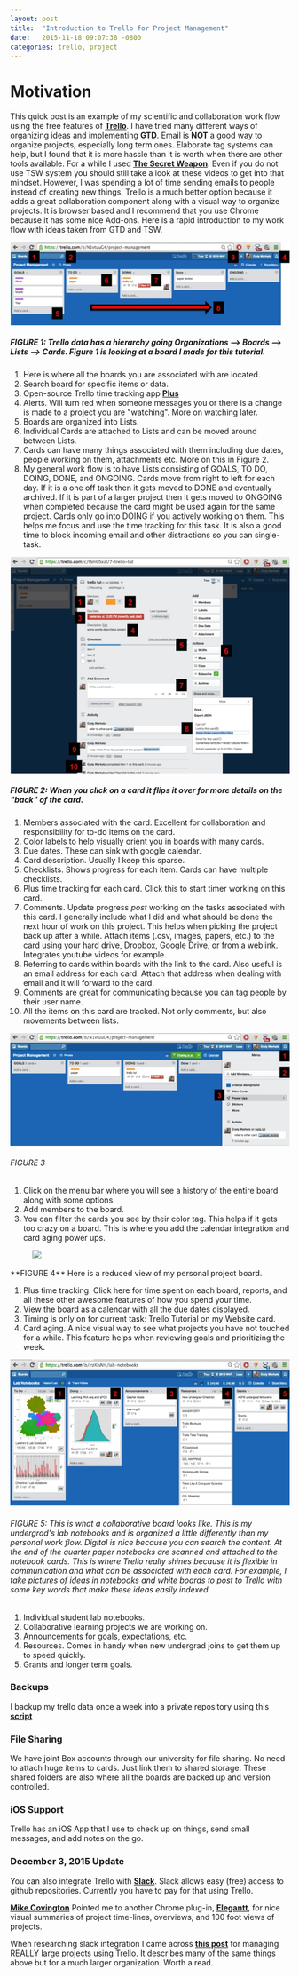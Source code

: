 ```yaml
---
layout: post
title:  "Introduction to Trello for Project Management"
date:   2015-11-18 09:07:38 -0800
categories: trello, project
---
```


# Motivation
This quick post is an example of my scientific and collaboration work flow using the free features of [**Trello**](https://trello.com/). I have tried many different ways of organizing ideas and implementing [**GTD**](https://en.wikipedia.org/wiki/Getting_Things_Done). Email is **NOT** a good way to organize projects, especially long term ones. Elaborate tag systems can help, but I found that it is more hassle than it is worth when there are other tools available.  For a while I used [**The Secret Weapon**](http://www.thesecretweapon.org/). Even if you do not use TSW system you should still take a look at these videos to get into that mindset. However, I was spending a lot of time sending emails to people instead of creating new things. Trello is a much better option because it adds a great collaboration component along with a visual way to organize projects. It is browser based and I recommend that you use Chrome because it has some nice Add-ons. Here is a rapid introduction to my work flow with ideas taken from GTD and TSW.



![image](/static/img/1_trello_board.jpg)
##### FIGURE 1: Trello data has a hierarchy going Organizations --> Boards --> Lists --> Cards. Figure 1 is looking at a board I made for this tutorial.

1. Here is where all the boards you are associated with are located.
2. Search board for specific items or data.
3. Open-source Trello time tracking app [**Plus**](http://www.plusfortrello.com/p/about.html)
4. Alerts. Will turn red when someone messages you or there is a change is made to a project you are "watching". More on watching later.
5. Boards are organized into Lists.
6. Individual Cards are attached to Lists and can be moved around between Lists.
7. Cards can have many things associated with them including due dates, people working on them, attachments etc. More on this in Figure 2.
8. My general work flow is to have Lists consisting of GOALS, TO DO, DOING, DONE, and ONGOING. Cards move from right to left for each day. If it is a one off task then it gets moved to DONE and eventually archived. If it is part of a larger project then it gets moved to ONGOING when completed because the card might be used again for the same project. Cards only go into DOING if you actively working on them. This helps me focus and use the time tracking for this task. It is also a good time to block incoming email and other distractions so you can single-task.

![image](/static/img/2_back_of_card.jpg)
##### FIGURE 2: When you click on a card it flips it over for more details on the "back" of the card.

1. Members associated with the card. Excellent for collaboration and  responsibility for to-do items on the card.
2. Color labels to help visually orient you in boards with many cards.
3. Due dates. These can sink with google calendar.
4. Card description. Usually I keep this sparse.
5. Checklists. Shows progress for each item. Cards can have multiple checklists.
6. Plus time tracking for each card. Click this to start timer working on this card.
7. Comments. Update progress *post* working on the tasks associated with this card. I generally include what I did and what should be done the next hour of work on this project. This helps when picking the project back up after a while. Attach items (.csv, images, papers, etc.) to the card using your hard drive, Dropbox, Google Drive, or from a weblink. Integrates youtube videos for example.
8. Referring to cards within boards with the link to the card. Also useful is an email address for each card. Attach that address when dealing with email and it will forward to the card.
9. Comments are great for communicating because you can tag people by their user name.
10. All the items on this card are tracked. Not only comments, but also movements between lists.



![image](/static/img/3_trello_menu.jpg)
###### FIGURE 3

1. Click on the menu bar where you will see a history of the entire board along with some options.
2. Add members to the board.
3. You can filter the cards you see by their color tag. This helps if it gets too crazy on a board. This is where you add the calendar integration and card aging power ups.

<figure>
    <img src="/images/4_personal_projects.jpg"></a>
</figure>
**FIGURE 4** Here is a reduced view of my personal project board.

1. Plus time tracking. Click here for time spent on each board, reports, and all these other awesome features of how you spend your time.
2. View the board as a calendar with all the due dates displayed.
3. Timing is only on for current task: Trello Tutorial on my Website card.
4. Card aging. A nice visual way to see what projects you have not touched for a while. This feature helps when reviewing goals and prioritizing the week.

![image](/static/img/5_lab_notebooks.jpg)
###### FIGURE 5: This is what a collaborative board looks like. This is my undergrad's lab notebooks and is organized a little differently than my personal work flow. Digital is nice because you can search the content. At the end of the quarter paper notebooks are scanned and attached to the notebook cards. This is where Trello really shines because it is flexible in communication and what can be associated with each card. For example, I take pictures of ideas in notebooks and white boards to post to Trello with some key words that make these ideas easily indexed.

1. Individual student lab notebooks.
2. Collaborative learning projects we are working on.
3. Announcements for goals, expectations, etc.
4. Resources. Comes in handy when new undergrad joins to get them up to speed quickly.
5. Grants and longer term goals.

### Backups
I backup my trello data once a week into a private repository using this [**script**](https://github.com/mattab/trello-backup)

### File Sharing
We have joint Box accounts through our university for file sharing. No need to attach huge items to cards. Just link them to shared storage. These shared folders are also where all the boards are backed up and version controlled.

### iOS Support
Trello has an iOS App that I use to check up on things, send small messages, and add notes on the go.

### December 3, 2015 Update
You can also integrate Trello with [**Slack**](https://slack.com/). Slack allows easy (free) access to github repositories. Currently you have to pay for that using Trello.

[**Mike Covington**](http://mfcovington.github.io/) Pointed me to another Chrome plug-in, [**Elegantt**](http://elegantt.com/trello/), for nice visual summaries of project time-lines, overviews, and 100 foot views of projects.

When researching slack integration I came across [**this post**](http://wpcurve.com/trello-for-project-management/) for managing REALLY large projects using Trello. It describes many of the same things above but for a much larger organization. Worth a read.
